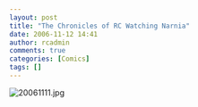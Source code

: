 ```yaml
---
layout: post
title: "The Chronicles of RC Watching Narnia"
date: 2006-11-12 14:41
author: rcadmin
comments: true
categories: [Comics]
tags: []
---
```

<img alt="20061111.jpg" id="image958" src="http://bitsmack.com/wp/wp-content/uploads/2006/11/20061111.jpg" />
